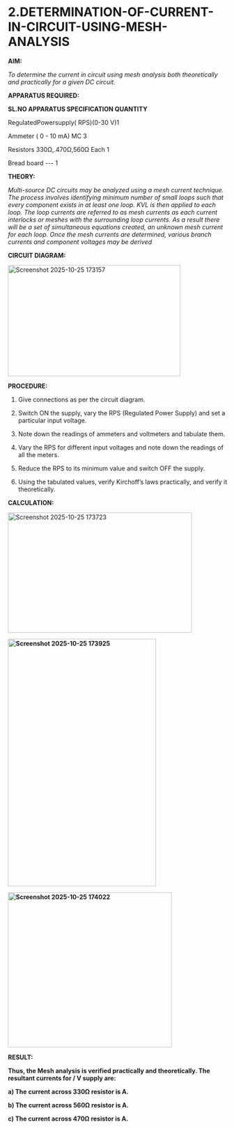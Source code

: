 # 2.DETERMINATION-OF-CURRENT-IN-CIRCUIT-USING-MESH-ANALYSIS

**AIM:**

*To determine the current in circuit using mesh analysis both theoretically and practically for a given DC circuit.*

**APPARATUS REQUIRED:**

**SL.NO	APPARATUS	SPECIFICATION	QUANTITY**

  RegulatedPowersupply( RPS)(0-30 V)1
	
  Ammeter	( 0 - 10 mA) MC	3
	
  Resistors	330Ω,.470Ω,560Ω	Each 1
	
  Bread board	---	1

**THEORY:**

*Multi-source DC circuits may be analyzed using a mesh current technique. The process involves identifying minimum number of small loops such that every component exists in at least one loop. KVL is then applied to each loop. The loop currents are referred to as mesh currents as each current interlocks or meshes with the surrounding loop currents. As a result there will be a set of simultaneous equations created, an unknown mesh current for each loop. Once the mesh currents are determined, various branch currents and component voltages may be derived*

**CIRCUIT DIAGRAM:**

<img width="396" height="255" alt="Screenshot 2025-10-25 173157" src="https://github.com/user-attachments/assets/9ef4b86a-c812-45eb-b38e-e7da65cfeb78" />




**PROCEDURE:** 

1.	Give connections as per the circuit diagram.

2.	Switch ON the supply, vary the RPS (Regulated Power Supply) and set a particular input voltage.

3.	Note down the readings of ammeters and voltmeters and tabulate them.

4.	Vary the RPS for different input voltages and note down the readings of all the meters.

5.	Reduce the RPS to its minimum value and switch OFF the supply.

6.	Using the tabulated values, verify Kirchoff’s laws practically, and verify it theoretically.

**CALCULATION:**
  
   <img width="422" height="276" alt="Screenshot 2025-10-25 173723" src="https://github.com/user-attachments/assets/2508659c-d5fd-4a87-9752-e65d7ca4c865" /><b>

  <img width="340" height="568" alt="Screenshot 2025-10-25 173925" src="https://github.com/user-attachments/assets/9cc65c59-bd24-4ed0-9515-5293efd2da16" /><b>

  <img width="376" height="356" alt="Screenshot 2025-10-25 174022" src="https://github.com/user-attachments/assets/2d19d8e0-8653-4e1f-b9e5-fb0e75bffbe9" />


   **RESULT:**

Thus, the Mesh analysis is verified practically and theoretically. The resultant currents for 	/	V supply are:

a)	The current across 330Ω resistor is	A.

b)	The current across 560Ω resistor is	A.

c)	The current across 470Ω resistor is	A.


